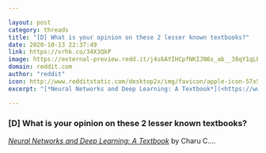 ```yaml
---

layout: post
category: threads
title: "[D] What is your opinion on these 2 lesser known textbooks?"
date: 2020-10-13 22:37:49
link: https://vrhk.co/34X3QkP
image: https://external-preview.redd.it/j4s6AYIHCpfNKIJN6s_ab__38qY1qLP04zBxVtBu_D4.jpg?width=350&height=183.246073298&auto=webp&crop=350:183.246073298,smart&s=969139af8f7c6716d2c8a48c54f3a7622a374067
domain: reddit.com
author: "reddit"
icon: http://www.redditstatic.com/desktop2x/img/favicon/apple-icon-57x57.png
excerpt: "[*Neural Networks and Deep Learning: A Textbook*](<https://www.amazon.com/Neural-Networks-Deep-Learning-Textbook-ebook/dp/B07FKF5HY7>) by Charu C...."

---
```


### [D] What is your opinion on these 2 lesser known textbooks?

[*Neural Networks and Deep Learning: A Textbook*](<https://www.amazon.com/Neural-Networks-Deep-Learning-Textbook-ebook/dp/B07FKF5HY7>) by Charu C....